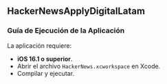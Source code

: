 ## HackerNewsApplyDigitalLatam
### Guía de Ejecución de la Aplicación

La aplicación requiere:

- **iOS 16.1 o superior**.
- Abrir el archivo `HackerNews.xcworkspace` en Xcode.
- Compilar y ejecutar.
